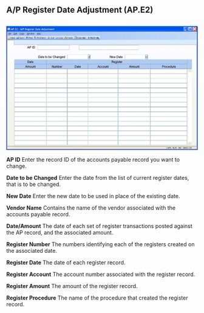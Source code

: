##  A/P Register Date Adjustment (AP.E2)

<PageHeader />

##

![](./AP-E2-1.jpg)

**AP ID** Enter the record ID of the accounts payable record you want to
change.  
  
**Date to be Changed** Enter the date from the list of current register dates,
that is to be changed.  
  
**New Date** Enter the new date to be used in place of the existing date.  
  
**Vendor Name** Contains the name of the vendor associated with the accounts
payable record.  
  
**Date/Amount** The date of each set of register transactions posted against
the AP record, and the associated amount.  
  
**Register Number** The numbers identifying each of the registers created on
the associated date.  
  
**Register Date** The date of each register record.  
  
**Register Account** The account number associated with the register record.  
  
**Register Amount** The amount of the register record.  
  
**Register Procedure** The name of the procedure that created the register
record.  
  
  
<badge text= "Version 8.10.57" vertical="middle" />

<PageFooter />